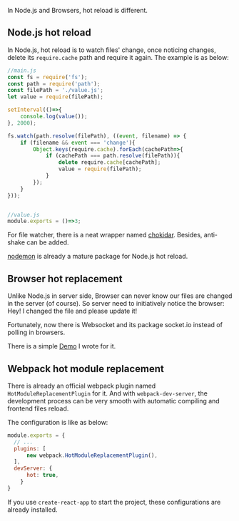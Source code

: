 In Node.js and Browsers, hot reload is different.

## Node.js hot reload

In Node.js, hot reload is to watch files' change, once noticing changes, delete its `require.cache` path and require it again.
The example is as below:

```js
//main.js
const fs = require('fs');
const path = require('path');
const filePath = './value.js';
let value = require(filePath);

setInterval(()=>{
    console.log(value());
}, 2000);

fs.watch(path.resolve(filePath), ((event, filename) => {
    if (filename && event === 'change'){
        Object.keys(require.cache).forEach(cachePath=>{
            if (cachePath === path.resolve(filePath)){
                delete require.cache[cachePath];
                value = require(filePath);
            }
        });
    }
}));


//value.js
module.exports = ()=>3;
```

For file watcher, there is a neat wrapper named [chokidar](https://github.com/paulmillr/chokidar). Besides, 
anti-shake can be added.

[nodemon](https://github.com/remy/nodemon) is already a mature package for Node.js hot reload.

## Browser hot replacement

Unlike Node.js in server side, Browser can never know our files are changed in the server (of course). 
So server need to initiatively notice the browser: Hey! I changed the file and please update it! 

Fortunately, now there is Websocket and its package socket.io instead of polling in browsers.

There is a simple [Demo](https://github.com/Bert0324/web-hot-replacement-demo) I wrote for it.

## Webpack hot module replacement

There is already an official webpack plugin named `HotModuleReplacementPlugin` for it. And with `webpack-dev-server`, the development 
process can be very smooth with automatic compiling and frontend files reload.

The configuration is like as below:

```js
module.exports = {
  // ...
  plugins: [
      new webpack.HotModuleReplacementPlugin(),
  ],
  devServer: {
      hot: true,
    }
}
```

If you use `create-react-app` to start the project, these configurations are already installed.
